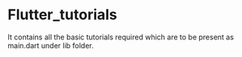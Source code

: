 # Flutter_tutorials

It contains all the basic tutorials required which are to be present as main.dart under lib folder.
